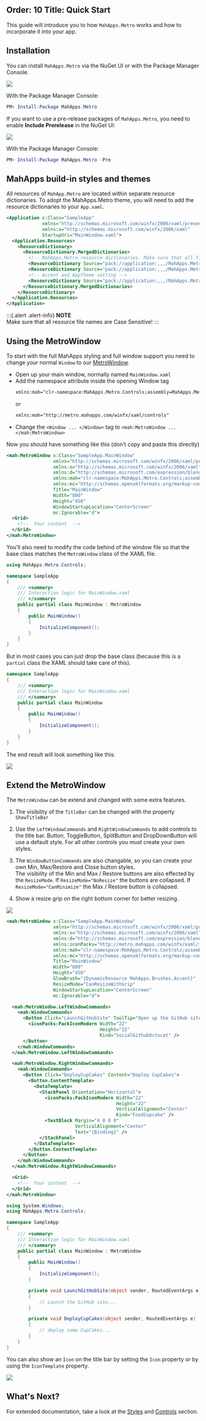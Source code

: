 Order: 10
Title: Quick Start
---

This guide will introduce you to how `MahApps.Metro` works and how to incorporate it into your app.

## Installation

You can install `MahApps.Metro` via the NuGet UI or with the Package Manager Console.

![](images/nugetinstall.png)

With the Package Manager Console:

```powershell
PM> Install-Package MahApps.Metro
```

If you want to use a pre-release packages of `MahApps.Metro`, you need to enable **Include Prerelease** in the NuGet UI:

![](images/nugetinstallpre.png)

With the Package Manager Console:

```powershell
PM> Install-Package MahApps.Metro -Pre
```

## MahApps build-in styles and themes

All resources of `MahApp.Metro` are located within separate resource dictionaries. To adopt the MahApps.Metro theme, you will need to add the resource dictionaries to your `App.xaml`.  

```xml
<Application x:Class="SampleApp"
             xmlns="http://schemas.microsoft.com/winfx/2006/xaml/presentation"
             xmlns:x="http://schemas.microsoft.com/winfx/2006/xaml"
             StartupUri="MainWindow.xaml">
  <Application.Resources>
    <ResourceDictionary>
      <ResourceDictionary.MergedDictionaries>
        <!-- MahApps.Metro resource dictionaries. Make sure that all file names are Case Sensitive! -->
        <ResourceDictionary Source="pack://application:,,,/MahApps.Metro;component/Styles/Controls.xaml" />
        <ResourceDictionary Source="pack://application:,,,/MahApps.Metro;component/Styles/Fonts.xaml" />
        <!-- Accent and AppTheme setting -->
        <ResourceDictionary Source="pack://application:,,,/MahApps.Metro;component/Styles/Themes/Light.Blue.xaml" />
      </ResourceDictionary.MergedDictionaries>
    </ResourceDictionary>
  </Application.Resources>
</Application>
```

:::{.alert .alert-info}
**NOTE**  
Make sure that all resource file names are Case Sensitive!
:::

## Using the MetroWindow

To start with the full MahApps styling and full window support you need to change your normal `Window` to our [MetroWindow](/docs/controls/metrowindow).

- Open up your main window, normally named `MainWindow.xaml`
- Add the namespace attribute inside the opening Window tag  
  ```xml
  xmlns:mah="clr-namespace:MahApps.Metro.Controls;assembly=MahApps.Metro"
  ```
  or  
  ```xml
  xmlns:mah="http://metro.mahapps.com/winfx/xaml/controls"
  ```
- Change the `<Window ... </Window>` tag to `<mah:MetroWindow ... </mah:MetroWindow>`

Now you should have something like this (don't copy and paste this directly)

```xml
<mah:MetroWindow x:Class="SampleApp.MainWindow"
                 xmlns="http://schemas.microsoft.com/winfx/2006/xaml/presentation"
                 xmlns:x="http://schemas.microsoft.com/winfx/2006/xaml"
                 xmlns:d="http://schemas.microsoft.com/expression/blend/2008"
                 xmlns:mah="clr-namespace:MahApps.Metro.Controls;assembly=MahApps.Metro"
                 xmlns:mc="http://schemas.openxmlformats.org/markup-compatibility/2006"
                 Title="MainWindow"
                 Width="800"
                 Height="450"
                 WindowStartupLocation="CenterScreen"
                 mc:Ignorable="d">
  <Grid>
    <!--  Your content  -->
  </Grid>
</mah:MetroWindow>
```

You'll also need to modify the code behind of the window file so that the base class matches the `MetroWindow` class of the XAML file.

```csharp
using MahApps.Metro.Controls;

namespace SampleApp
{
    /// <summary>
    /// Interaction logic for MainWindow.xaml
    /// </summary>
    public partial class MainWindow : MetroWindow
    {
        public MainWindow()
        {
            InitializeComponent();
        }
    }
}
```

But in most cases you can just drop the base class (because this is a `partial` class the XAML should take care of this).

```csharp
namespace SampleApp
{
    /// <summary>
    /// Interaction logic for MainWindow.xaml
    /// </summary>
    public partial class MainWindow
    {
        public MainWindow()
        {
            InitializeComponent();
        }
    }
}
```

The end result will look something like this:

![](images/metrowindow.png)

## Extend the MetroWindow

The `MetroWindow` can be extend and changed with some extra features.

1. The visibility of the `TitleBar` can be changed with the property `ShowTitleBar`
2. Use the `LeftWindowCommands` and `RightWindowCommands` to add controls to the title bar. Button, ToggleButton, SplitButton and DropDownButton will use a default style. For all other controls you must create your own styles.
3. The `WindowButtonCommands` are also changable, so you can create your own Min, Max/Restore and Close button styles.  
The visibility of the Min and Max / Restore buttons are also effected by the `ResizeMode`. If `ResizeMode="NoResize"` the buttons are collapsed. If `ResizeMode="CanMinimize"` the Max / Restore button is collapsed.

4. Show a resize grip on the right bottom corner for better resizing.

![](images/metrowindowext.png)

```xml
<mah:MetroWindow x:Class="SampleApp.MainWindow"
                 xmlns="http://schemas.microsoft.com/winfx/2006/xaml/presentation"
                 xmlns:x="http://schemas.microsoft.com/winfx/2006/xaml"
                 xmlns:d="http://schemas.microsoft.com/expression/blend/2008"
                 xmlns:iconPacks="http://metro.mahapps.com/winfx/xaml/iconpacks"
                 xmlns:mah="clr-namespace:MahApps.Metro.Controls;assembly=MahApps.Metro"
                 xmlns:mc="http://schemas.openxmlformats.org/markup-compatibility/2006"
                 Title="MainWindow"
                 Width="800"
                 Height="450"
                 GlowBrush="{DynamicResource MahApps.Brushes.Accent}"
                 ResizeMode="CanResizeWithGrip"
                 WindowStartupLocation="CenterScreen"
                 mc:Ignorable="d">

  <mah:MetroWindow.LeftWindowCommands>
    <mah:WindowCommands>
      <Button Click="LaunchGitHubSite" ToolTip="Open up the GitHub site">
        <iconPacks:PackIconModern Width="22"
                                  Height="22"
                                  Kind="SocialGithubOctocat" />
      </Button>
    </mah:WindowCommands>
  </mah:MetroWindow.LeftWindowCommands>

  <mah:MetroWindow.RightWindowCommands>
    <mah:WindowCommands>
      <Button Click="DeployCupCakes" Content="Deploy CupCakes">
        <Button.ContentTemplate>
          <DataTemplate>
            <StackPanel Orientation="Horizontal">
              <iconPacks:PackIconModern Width="22"
                                        Height="22"
                                        VerticalAlignment="Center"
                                        Kind="FoodCupcake" />
              <TextBlock Margin="4 0 0 0"
                         VerticalAlignment="Center"
                         Text="{Binding}" />
            </StackPanel>
          </DataTemplate>
        </Button.ContentTemplate>
      </Button>
    </mah:WindowCommands>
  </mah:MetroWindow.RightWindowCommands>

  <Grid>
    <!--  Your content  -->
  </Grid>
</mah:MetroWindow>
```

```csharp
using System.Windows;
using MahApps.Metro.Controls;

namespace SampleApp
{
    /// <summary>
    /// Interaction logic for MainWindow.xaml
    /// </summary>
    public partial class MainWindow : MetroWindow
    {
        public MainWindow()
        {
            InitializeComponent();
        }

        private void LaunchGitHubSite(object sender, RoutedEventArgs e)
        {
            // Launch the GitHub site...
        }

        private void DeployCupCakes(object sender, RoutedEventArgs e)
        {
            // deploy some CupCakes...
        }
    }
}
```

You can also show an `Icon` on the title bar by setting the `Icon` property or by using the `IconTemplate` property.

![](images/metrowindowexticon.png)

## What's Next?

For extended documentation, take a look at the [Styles](/docs/styles) and [Controls](/docs/controls) section.
